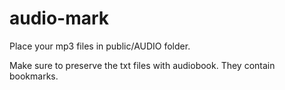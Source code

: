 # audio-mark
 Place your mp3 files in public/AUDIO folder.
 
 Make sure to preserve the txt files with audiobook. They contain bookmarks.
 
